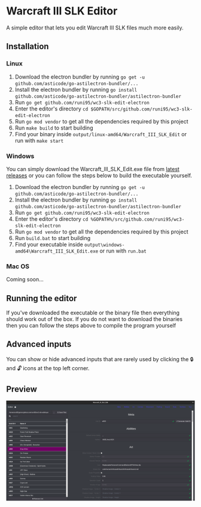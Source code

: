 # Warcraft III SLK Editor

A simple editor that lets you edit Warcraft III SLK files much more easily.

## Installation

### Linux

1. Download the electron bundler by running `go get -u github.com/asticode/go-astilectron-bundler/...`
2. Install the electron bundler by running `go install github.com/asticode/go-astilectron-bundler/astilectron-bundler
`
3. Run `go get github.com/runi95/wc3-slk-edit-electron`
4. Enter the editor's directory `cd $GOPATH/src/github.com/runi95/wc3-slk-edit-electron`
5. Run `go mod vendor` to get all the dependencies required by this project
6. Run `make build` to start building
7. Find your binary inside `output/linux-amd64/Warcraft_III_SLK_Edit` or run with `make start`

### Windows

You can simply download the Warcraft_III_SLK_Edit.exe file from [latest releases](https://github.com/runi95/wc3-slk-edit-electron/releases/latest) or you can follow the steps below to build the executable yourself.
1. Download the electron bundler by running `go get -u github.com/asticode/go-astilectron-bundler/...`
2. Install the electron bundler by running `go install github.com/asticode/go-astilectron-bundler/astilectron-bundler
`
3. Run `go get github.com/runi95/wc3-slk-edit-electron`
4. Enter the editor's directory `cd %GOPATH%/src/github.com/runi95/wc3-slk-edit-electron`
5. Run `go mod vendor` to get all the dependencies required by this project
6. Run `build.bat` to start building
7. Find your executable inside `output\windows-amd64\Warcraft_III_SLK_Edit.exe` or run with `run.bat`

### Mac OS

Coming soon...

## Running the editor

If you've downloaded the executable or the binary file then everything should work out of the box. If you do not want to download the binaries then you can follow the steps above to compile the program yourself

## Advanced inputs

You can show or hide advanced inputs that are rarely used by clicking the :lock: and :unlock: icons at the top left corner.

## Preview

![Preview Image](/images/Preview-Image-1.png)
